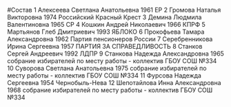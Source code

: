#Состав
1 Алексеева Светлана Анатольевна 1961 ЕР
2 Громова Наталья Викторовна 1974 Российский Красный Крест
3 Демина Людмила Валентиновна 1965 СР
4 Кошкин Андрей Николаевич 1966 КПРФ
5 Мартьянов Глеб Дмитриевич 1993 ЯБЛОКО
6 Прокофьева Тамара Александровна 1962 Партия пенсионеров России
7 Серебренникова Ирина Сергеевна 1957 ПАРТИЯ ЗА СПРАВЕДЛИВОСТЬ
8 Станков Сергей Андреевич 1992 ЛДПР
9 Станкова Надежда Александровна 1965 собрание избирателей по месту работы - коллектив ГБОУ СОШ №334
10 Суворова Светлана Анатольевна 1975 собрание избирателей по месту работы - коллектив ГБОУ СОШ №334
11 Фурсова Надежда Сергеевна 1954 Чернобыль-Нева
12 Шепотайлова Инна Александровна 1968 собрание избирателей по месту работы - коллектив ГБОУ СОШ №334
